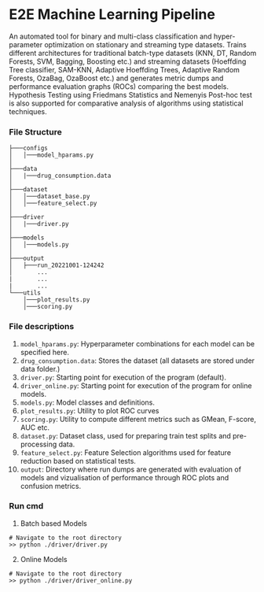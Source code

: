 # E2E Machine Learning Pipeline

An automated tool for binary and multi-class classification and hyper-parameter optimization on stationary and streaming type datasets. 
Trains different architectures for traditional batch-type datasets (KNN, DT, Random Forests, SVM, Bagging, Boosting etc.) and streaming datasets (Hoeffding Tree classifier, SAM-KNN, Adaptive Hoeffding Trees, Adaptive Random Forests, OzaBag, OzaBoost etc.) and generates metric dumps and performance evaluation graphs (ROCs) comparing the best models. Hypothesis Testing using Friedmans Statistics and Nemenyis Post-hoc test is also supported for comparative analysis of algorithms using statistical techniques.


### File Structure
```
├───configs
│   │───model_hparams.py
│
├───data
│   |───drug_consumption.data
│
├───dataset
│   │───dataset_base.py
│   │───feature_select.py
│
├───driver
│   |───driver.py
│
├───models
│   │───models.py
│
├───output
│   ├───run_20221001-124242
│       ...
|       ...
|       ...
└───utils
    │───plot_results.py
    │───scoring.py
```

### File descriptions
1. `model_hparams.py`: Hyperparameter combinations for each model can be specified here.
2. `drug_consumption.data`: Stores the dataset (all datasets are stored under data folder.)
3. `driver.py`: Starting point for execution of the program (default).
4. `driver_online.py`: Starting point for execution of the program for online models.
5. `models.py`: Model classes and definitions.
6. `plot_results.py`: Utility to plot ROC curves
7. `scoring.py`: Utility to compute different metrics such as GMean, F-score, AUC etc.
8. `dataset.py`: Dataset class, used for preparing train test splits and pre-processing data.
9. `feature_select.py`: Feature Selection algorithms used for feature reduction based on statistical tests.
10. `output`: Directory where run dumps are generated with evaluation of models and vizualisation of performance through ROC plots and confusion metrics.

### Run cmd

1. Batch based Models
```
# Navigate to the root directory
>> python ./driver/driver.py
```

2. Online Models

```
# Navigate to the root directory
>> python ./driver/driver_online.py
```
